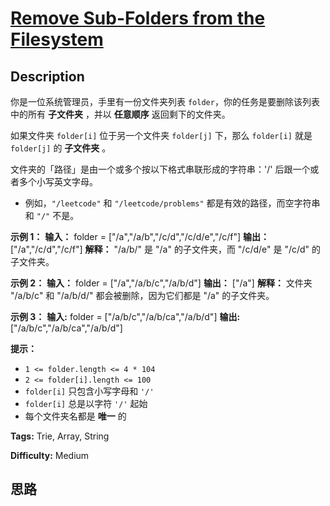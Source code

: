 # [Remove Sub-Folders from the Filesystem][title]

## Description

你是一位系统管理员，手里有一份文件夹列表 `folder`，你的任务是要删除该列表中的所有 **子文件夹** ，并以 **任意顺序** 返回剩下的文件夹。

如果文件夹 `folder[i]` 位于另一个文件夹 `folder[j]` 下，那么 `folder[i]` 就是 `folder[j]` 的
**子文件夹** 。

文件夹的「路径」是由一个或多个按以下格式串联形成的字符串：'/' 后跟一个或者多个小写英文字母。

  * 例如，`"/leetcode"` 和 `"/leetcode/problems"` 都是有效的路径，而空字符串和 `"/"` 不是。



**示例 1：**
            **输入：** folder = ["/a","/a/b","/c/d","/c/d/e","/c/f"]    **输出：** ["/a","/c/d","/c/f"]    **解释：** "/a/b/" 是 "/a" 的子文件夹，而 "/c/d/e" 是 "/c/d" 的子文件夹。    

**示例 2：**
            **输入：** folder = ["/a","/a/b/c","/a/b/d"]    **输出：** ["/a"]    **解释：** 文件夹 "/a/b/c" 和 "/a/b/d/" 都会被删除，因为它们都是 "/a" 的子文件夹。    

**示例 3：**
            **输入:** folder = ["/a/b/c","/a/b/ca","/a/b/d"]    **输出:** ["/a/b/c","/a/b/ca","/a/b/d"]



**提示：**

  * `1 <= folder.length <= 4 * 104`
  * `2 <= folder[i].length <= 100`
  * `folder[i]` 只包含小写字母和 `'/'`
  * `folder[i]` 总是以字符 `'/'` 起始
  * 每个文件夹名都是 **唯一** 的


**Tags:** Trie, Array, String

**Difficulty:** Medium

## 思路

[title]: https://leetcode-cn.com/problems/remove-sub-folders-from-the-filesystem
